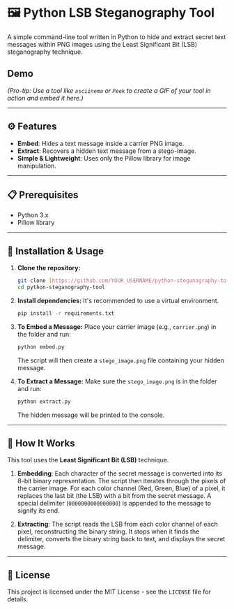 # 🖼️ Python LSB Steganography Tool

A simple command-line tool written in Python to hide and extract secret text messages within PNG images using the Least Significant Bit (LSB) steganography technique.

##  Demo


*(Pro-tip: Use a tool like `asciinema` or `Peek` to create a GIF of your tool in action and embed it here.)*

---

## ⚙️ Features

* **Embed**: Hides a text message inside a carrier PNG image.
* **Extract**: Recovers a hidden text message from a stego-image.
* **Simple & Lightweight**: Uses only the Pillow library for image manipulation.

---

## 📋 Prerequisites

* Python 3.x
* Pillow library

---

## 🚀 Installation & Usage

1.  **Clone the repository:**
    ```bash
    git clone [https://github.com/YOUR_USERNAME/python-steganography-tool.git](https://github.com/YOUR_USERNAME/python-steganography-tool.git)
    cd python-steganography-tool
    ```

2.  **Install dependencies:**
    It's recommended to use a virtual environment.
    ```bash
    pip install -r requirements.txt
    ```

3.  **To Embed a Message:**
    Place your carrier image (e.g., `carrier.png`) in the folder and run:
    ```bash
    python embed.py
    ```
    The script will then create a `stego_image.png` file containing your hidden message.

4.  **To Extract a Message:**
    Make sure the `stego_image.png` is in the folder and run:
    ```bash
    python extract.py
    ```
    The hidden message will be printed to the console.

---

## 🧠 How It Works

This tool uses the **Least Significant Bit (LSB)** technique.

1.  **Embedding**: Each character of the secret message is converted into its 8-bit binary representation. The script then iterates through the pixels of the carrier image. For each color channel (Red, Green, Blue) of a pixel, it replaces the last bit (the LSB) with a bit from the secret message. A special delimiter (`0000000000000000`) is appended to the message to signify its end.

2.  **Extracting**: The script reads the LSB from each color channel of each pixel, reconstructing the binary string. It stops when it finds the delimiter, converts the binary string back to text, and displays the secret message.

---

## 📝 License

This project is licensed under the MIT License - see the `LICENSE` file for details.
